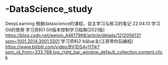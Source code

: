 # -DataScience_study
DeepLearning 
根据datascience的课程，自主学习与练习的笔记 
22.04.13 学习Git的使用 
学习资料1 
Git版本控制学习指南(2021版) https://blog.csdn.net/weixin_44617968/article/details/121205613?spm=1001.2014.3001.5501 
学习资料2
b站up主(江哥带你玩编程) https://www.bilibili.com/video/BV1DS4y117ik?spm_id_from=333.788.top_right_bar_window_default_collection.content.click
